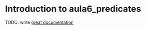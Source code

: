 # Introduction to aula6_predicates

TODO: write [great documentation](http://jacobian.org/writing/what-to-write/)
